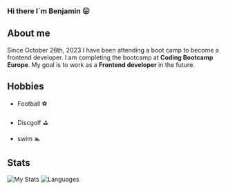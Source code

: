 ### Hi there I´m Benjamin :stuck_out_tongue:

## About me

Since October 26th, 2023 I have been attending a boot camp to become a frontend developer. I am completing the bootcamp at **Coding Bootcamp Europe**.
My goal is to work as a __Frontend developer__ in the future.

## Hobbies
- Football :soccer:

- Discgolf :golf:

- swim :swimmer:

## Stats

<img alt="My Stats" src="https://github-readme-stats.vercel.app/api?username=BenjaminLupa&show_icons=true&theme=tokyonight"/>

<img alt="Languages" src="https://github-readme-stats.vercel.app/api/top-langs/?username=BenjaminLupa&layout=compact"/>
